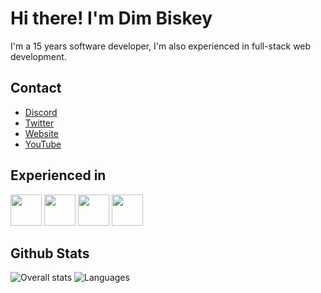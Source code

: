 # Hi there! I'm Dim Biskey
I'm a 15 years software developer, I'm also experienced in full-stack web development.

## Contact
- [Discord](https://discord.gg/7sb5rpu)
- [Twitter](https://twitter.com/DevDim_)
- [Website](https://dimmy.xyz/)
- [YouTube](https://youtube.com/DevDim)

## Experienced in
<img src="https://image.flaticon.com/icons/png/512/152/152760.png" width="50px" height="50px"> <img src="https://cdn.iconscout.com/icon/free/png-512/javascript-2336958-1982839.png" width="50px" height="50px"> <img src="https://cdn.onlinewebfonts.com/svg/img_145824.png" width="50px" height="50px"> <img src="https://image.flaticon.com/icons/png/512/1822/1822920.png" width="50px" height="50px">

## Github Stats
![Overall stats](https://github-readme-stats.vercel.app/api?username=DimBis&theme=cobalt&show_icons=true&count_private=true)
![Languages](https://github-readme-stats.vercel.app/api/top-langs/?username=DimBis&theme=cobalt&show_icons=true&count_private=true)

